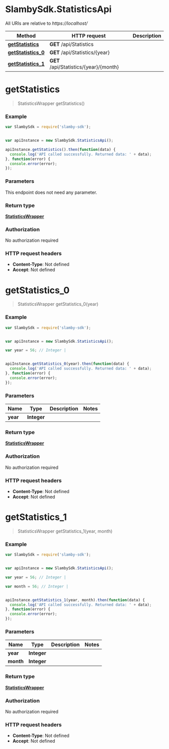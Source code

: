 # SlambySdk.StatisticsApi

All URIs are relative to *https://localhost/*

Method | HTTP request | Description
------------- | ------------- | -------------
[**getStatistics**](StatisticsApi.md#getStatistics) | **GET** /api/Statistics | 
[**getStatistics_0**](StatisticsApi.md#getStatistics_0) | **GET** /api/Statistics/{year} | 
[**getStatistics_1**](StatisticsApi.md#getStatistics_1) | **GET** /api/Statistics/{year}/{month} | 




<a name="getStatistics"></a>
# **getStatistics**
> StatisticsWrapper getStatistics()



### Example
```javascript
var SlambySdk = require('slamby-sdk');


var apiInstance = new SlambySdk.StatisticsApi();

apiInstance.getStatistics().then(function(data) {
  console.log('API called successfully. Returned data: ' + data);
}, function(error) {
  console.error(error);
});


```

### Parameters
This endpoint does not need any parameter.


### Return type

[**StatisticsWrapper**](StatisticsWrapper.md)

### Authorization

No authorization required

### HTTP request headers

 - **Content-Type**: Not defined
 - **Accept**: Not defined


<a name="getStatistics_0"></a>
# **getStatistics_0**
> StatisticsWrapper getStatistics_0(year)



### Example
```javascript
var SlambySdk = require('slamby-sdk');


var apiInstance = new SlambySdk.StatisticsApi();

var year = 56; // Integer | 


apiInstance.getStatistics_0(year).then(function(data) {
  console.log('API called successfully. Returned data: ' + data);
}, function(error) {
  console.error(error);
});


```

### Parameters

Name | Type | Description  | Notes
------------- | ------------- | ------------- | -------------
 **year** | **Integer**|  | 


### Return type

[**StatisticsWrapper**](StatisticsWrapper.md)

### Authorization

No authorization required

### HTTP request headers

 - **Content-Type**: Not defined
 - **Accept**: Not defined


<a name="getStatistics_1"></a>
# **getStatistics_1**
> StatisticsWrapper getStatistics_1(year, month)



### Example
```javascript
var SlambySdk = require('slamby-sdk');


var apiInstance = new SlambySdk.StatisticsApi();

var year = 56; // Integer | 

var month = 56; // Integer | 


apiInstance.getStatistics_1(year, month).then(function(data) {
  console.log('API called successfully. Returned data: ' + data);
}, function(error) {
  console.error(error);
});


```

### Parameters

Name | Type | Description  | Notes
------------- | ------------- | ------------- | -------------
 **year** | **Integer**|  | 
 **month** | **Integer**|  | 


### Return type

[**StatisticsWrapper**](StatisticsWrapper.md)

### Authorization

No authorization required

### HTTP request headers

 - **Content-Type**: Not defined
 - **Accept**: Not defined



